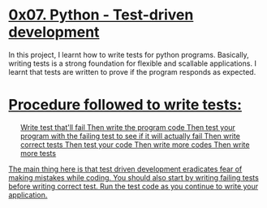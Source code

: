 # <u>0x07. Python - Test-driven development</u>

In this project, I learnt how to write tests for python programs. Basically, writing tests is a strong foundation for flexible and scallable applications. I learnt that tests are written to prove if the program responds as expected.

# <u>Procedure followed to write tests:<u>
<ul>Write test that'll fail
Then write the program code
Then test your program with the failing test to see if it will actually fail
Then write correct tests
Then test your code
Then write more codes
Then write more tests</ul>
The main thing here is that test driven development eradicates fear of making mistakes while coding. You should also start by writing failing tests before writing correct test. Run the test code as you continue to write your application.

